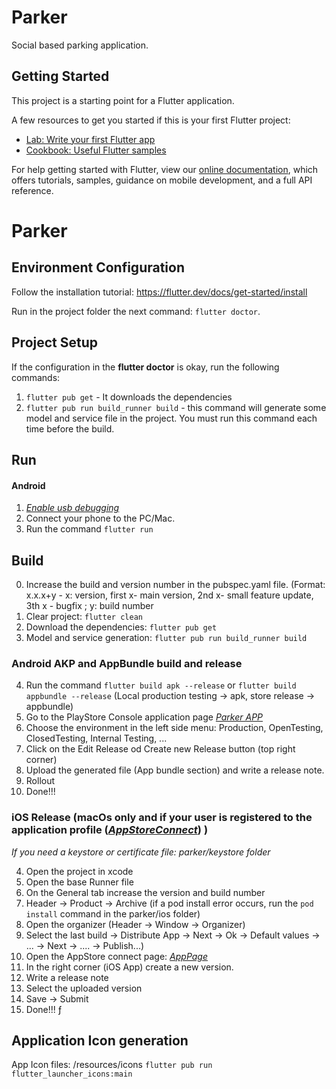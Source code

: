 # Parker
Social based parking application.

## Getting Started

This project is a starting point for a Flutter application.

A few resources to get you started if this is your first Flutter project:

- [Lab: Write your first Flutter app](https://flutter.dev/docs/get-started/codelab)
- [Cookbook: Useful Flutter samples](https://flutter.dev/docs/cookbook)

For help getting started with Flutter, view our
[online documentation](https://flutter.dev/docs), which offers tutorials,
samples, guidance on mobile development, and a full API reference.
# Parker

## Environment Configuration
Follow the installation tutorial: https://flutter.dev/docs/get-started/install

Run in the project folder the next command: `flutter doctor`.

## Project Setup
If the configuration in the **flutter doctor** is okay, run the following commands:

1. `flutter pub get` - It downloads the dependencies
2. `flutter pub run build_runner build` - this command will generate some model and service file in the project. You must run this command each time before the build.

## Run
#### Android
1. *[Enable usb debugging](https://www.embarcadero.com/starthere/xe5/mobdevsetup/android/en/enabling_usb_debugging_on_an_android_device.html)*
2. Connect your phone to the PC/Mac.
3. Run the command `flutter run`

## Build
0. Increase the build and version number in the pubspec.yaml file. (Format: x.x.x+y - x: version, first x- main version, 2nd x- small feature update, 3th x - bugfix ; y: build number
1. Clear project: `flutter clean`
2. Download the dependencies: `flutter pub get`
3. Model and service generation: `flutter pub run build_runner build`

### Android AKP and AppBundle build and release
4. Run the command `flutter build apk --release` or `flutter build appbundle --release` (Local production testing -> apk, store release -> appbundle)
5. Go to the PlayStore Console application page *[Parker APP](https://play.google.com/console/u/0/developers/{organizationId}/app/{appId}/app-dashboard?timespan=thirtyDays)*
6. Choose the environment in the left side menu: Production, OpenTesting, ClosedTesting, Internal Testing, ...
7. Click on the Edit Release od Create new Release button (top right corner)
8. Upload the generated file (App bundle section) and write a release note.
10. Rollout
11. Done!!!

### iOS Release (macOs only and if your user is registered to the application profile (*[AppStoreConnect](https://appstoreconnect.apple.com/)*) )
*If you need a keystore or certificate file: parker/keystore folder*

4. Open the project in xcode
5. Open the base Runner file
6. On the General tab increase the version and build number
7. Header -> Product -> Archive (if a pod install error occurs, run the `pod install` command in the parker/ios folder)
8. Open the organizer (Header -> Window -> Organizer)
9. Select the last build -> Distribute App -> Next -> Ok -> Default values -> ... -> Next -> .... -> Publish...)
10. Open the AppStore connect page: *[AppPage](https://appstoreconnect.apple.com/apps/{numbers}/appstore)*
11. In the right corner (iOS App) create a new version.
12. Write a release note
13. Select the uploaded version
14. Save -> Submit
15. Done!!!
ƒ
## Application Icon generation
App Icon files: /resources/icons
`flutter pub run flutter_launcher_icons:main`
